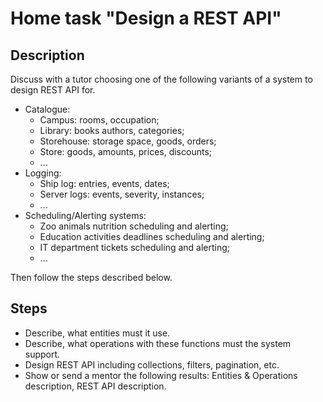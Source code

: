# Home task "Design a REST API"
## Description
Discuss with a tutor choosing one of the following variants of a system to design REST API for.
* Catalogue:
    - Campus: rooms, occupation;
    - Library: books authors, categories;
    - Storehouse: storage space, goods, orders;
    - Store: goods, amounts, prices, discounts;
    - ...
* Logging:
    - Ship log: entries, events, dates;
    - Server logs: events, severity, instances;
    - ...
* Scheduling/Alerting systems:
    - Zoo animals nutrition scheduling and alerting;
    - Education activities deadlines scheduling and alerting;
    - IT department tickets scheduling and alerting;
    - ...

Then follow the steps described below.

## Steps

* Describe, what entities must it use.
* Describe, what operations with these functions must the system support.
* Design REST API including collections, filters, pagination, etc.
* Show or send a mentor the following results: Entities & Operations description, REST API description.
